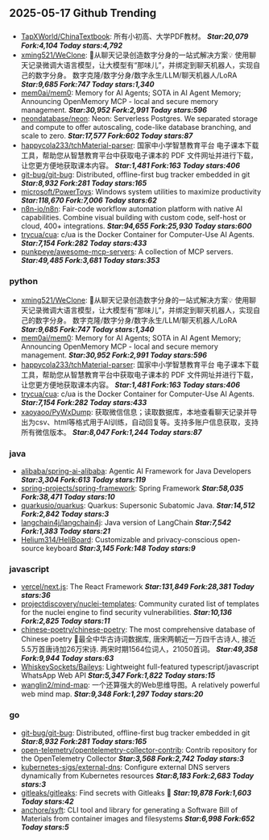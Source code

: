 ## 2025-05-17 Github Trending

### 
* [TapXWorld/ChinaTextbook](https://github.com/TapXWorld/ChinaTextbook): 所有小初高、大学PDF教材。 ***Star:20,079 Fork:4,104 Today stars:4,792***
* [xming521/WeClone](https://github.com/xming521/WeClone): 🚀从聊天记录创造数字分身的一站式解决方案💡 使用聊天记录微调大语言模型，让大模型有“那味儿”，并绑定到聊天机器人，实现自己的数字分身。 数字克隆/数字分身/数字永生/LLM/聊天机器人/LoRA ***Star:9,685 Fork:747 Today stars:1,340***
* [mem0ai/mem0](https://github.com/mem0ai/mem0): Memory for AI Agents; SOTA in AI Agent Memory; Announcing OpenMemory MCP - local and secure memory management. ***Star:30,952 Fork:2,991 Today stars:596***
* [neondatabase/neon](https://github.com/neondatabase/neon): Neon: Serverless Postgres. We separated storage and compute to offer autoscaling, code-like database branching, and scale to zero. ***Star:17,577 Fork:602 Today stars:87***
* [happycola233/tchMaterial-parser](https://github.com/happycola233/tchMaterial-parser): 国家中小学智慧教育平台 电子课本下载工具，帮助您从智慧教育平台中获取电子课本的 PDF 文件网址并进行下载，让您更方便地获取课本内容。 ***Star:1,481 Fork:163 Today stars:406***
* [git-bug/git-bug](https://github.com/git-bug/git-bug): Distributed, offline-first bug tracker embedded in git ***Star:8,932 Fork:281 Today stars:165***
* [microsoft/PowerToys](https://github.com/microsoft/PowerToys): Windows system utilities to maximize productivity ***Star:118,670 Fork:7,006 Today stars:62***
* [n8n-io/n8n](https://github.com/n8n-io/n8n): Fair-code workflow automation platform with native AI capabilities. Combine visual building with custom code, self-host or cloud, 400+ integrations. ***Star:94,655 Fork:25,930 Today stars:600***
* [trycua/cua](https://github.com/trycua/cua): c/ua is the Docker Container for Computer-Use AI Agents. ***Star:7,154 Fork:282 Today stars:433***
* [punkpeye/awesome-mcp-servers](https://github.com/punkpeye/awesome-mcp-servers): A collection of MCP servers. ***Star:49,485 Fork:3,681 Today stars:353***

### python
* [xming521/WeClone](https://github.com/xming521/WeClone): 🚀从聊天记录创造数字分身的一站式解决方案💡 使用聊天记录微调大语言模型，让大模型有“那味儿”，并绑定到聊天机器人，实现自己的数字分身。 数字克隆/数字分身/数字永生/LLM/聊天机器人/LoRA ***Star:9,685 Fork:747 Today stars:1,340***
* [mem0ai/mem0](https://github.com/mem0ai/mem0): Memory for AI Agents; SOTA in AI Agent Memory; Announcing OpenMemory MCP - local and secure memory management. ***Star:30,952 Fork:2,991 Today stars:596***
* [happycola233/tchMaterial-parser](https://github.com/happycola233/tchMaterial-parser): 国家中小学智慧教育平台 电子课本下载工具，帮助您从智慧教育平台中获取电子课本的 PDF 文件网址并进行下载，让您更方便地获取课本内容。 ***Star:1,481 Fork:163 Today stars:406***
* [trycua/cua](https://github.com/trycua/cua): c/ua is the Docker Container for Computer-Use AI Agents. ***Star:7,154 Fork:282 Today stars:433***
* [xaoyaoo/PyWxDump](https://github.com/xaoyaoo/PyWxDump): 获取微信信息；读取数据库，本地查看聊天记录并导出为csv、html等格式用于AI训练，自动回复等。支持多账户信息获取，支持所有微信版本。 ***Star:8,047 Fork:1,244 Today stars:87***

### java
* [alibaba/spring-ai-alibaba](https://github.com/alibaba/spring-ai-alibaba): Agentic AI Framework for Java Developers ***Star:3,304 Fork:613 Today stars:119***
* [spring-projects/spring-framework](https://github.com/spring-projects/spring-framework): Spring Framework ***Star:58,035 Fork:38,471 Today stars:10***
* [quarkusio/quarkus](https://github.com/quarkusio/quarkus): Quarkus: Supersonic Subatomic Java. ***Star:14,512 Fork:2,842 Today stars:3***
* [langchain4j/langchain4j](https://github.com/langchain4j/langchain4j): Java version of LangChain ***Star:7,542 Fork:1,383 Today stars:21***
* [Helium314/HeliBoard](https://github.com/Helium314/HeliBoard): Customizable and privacy-conscious open-source keyboard ***Star:3,145 Fork:148 Today stars:9***

### javascript
* [vercel/next.js](https://github.com/vercel/next.js): The React Framework ***Star:131,849 Fork:28,381 Today stars:36***
* [projectdiscovery/nuclei-templates](https://github.com/projectdiscovery/nuclei-templates): Community curated list of templates for the nuclei engine to find security vulnerabilities. ***Star:10,136 Fork:2,825 Today stars:11***
* [chinese-poetry/chinese-poetry](https://github.com/chinese-poetry/chinese-poetry): The most comprehensive database of Chinese poetry 🧶最全中华古诗词数据库, 唐宋两朝近一万四千古诗人, 接近5.5万首唐诗加26万宋诗. 两宋时期1564位词人，21050首词。 ***Star:49,358 Fork:9,944 Today stars:63***
* [WhiskeySockets/Baileys](https://github.com/WhiskeySockets/Baileys): Lightweight full-featured typescript/javascript WhatsApp Web API ***Star:5,347 Fork:1,822 Today stars:15***
* [wanglin2/mind-map](https://github.com/wanglin2/mind-map): 一个还算强大的Web思维导图。A relatively powerful web mind map. ***Star:9,348 Fork:1,297 Today stars:20***

### go
* [git-bug/git-bug](https://github.com/git-bug/git-bug): Distributed, offline-first bug tracker embedded in git ***Star:8,932 Fork:281 Today stars:165***
* [open-telemetry/opentelemetry-collector-contrib](https://github.com/open-telemetry/opentelemetry-collector-contrib): Contrib repository for the OpenTelemetry Collector ***Star:3,568 Fork:2,742 Today stars:3***
* [kubernetes-sigs/external-dns](https://github.com/kubernetes-sigs/external-dns): Configure external DNS servers dynamically from Kubernetes resources ***Star:8,183 Fork:2,683 Today stars:3***
* [gitleaks/gitleaks](https://github.com/gitleaks/gitleaks): Find secrets with Gitleaks 🔑 ***Star:19,878 Fork:1,603 Today stars:42***
* [anchore/syft](https://github.com/anchore/syft): CLI tool and library for generating a Software Bill of Materials from container images and filesystems ***Star:6,998 Fork:652 Today stars:5***
